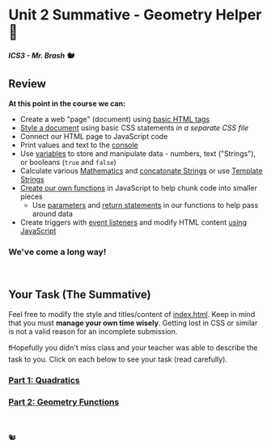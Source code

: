 # Unit 2 Summative - Geometry Helper 📐

##### ICS3 - Mr. Brash 🐿️


## Review

**At this point in the course we can:**
- Create a web "page" (document) using [basic HTML tags](https://www.w3schools.com/html/html5_syntax.asp)
- [Style a document](https://www.w3schools.com/html/html_css.asp) using basic CSS statements _in a separate CSS file_
- Connect our HTML page to JavaScript code
- Print values and text to the [console](https://www.w3schools.com/jsref/met_console_log.asp)
- Use [variables](https://www.w3schools.com/js/js_let.asp) to store and manipulate data - numbers, text ("Strings"), or booleans (`true` and `false`)
- Calculate various [Mathematics](https://www.w3schools.com/jsref/jsref_obj_math.asp) and [concatonate Strings](https://www.freecodecamp.org/learn/javascript-algorithms-and-data-structures/basic-javascript/concatenating-strings-with-plus-operator) or use [Template Strings](https://www.w3schools.com/js/js_string_templates.asp)
- [Create our own functions](https://www.w3schools.com/js/js_functions.asp) in JavaScript to help chunk code into smaller pieces
    - Use [parameters](https://www.w3schools.com/js/js_function_parameters.asp) and [return statements](https://www.w3schools.com/jsref/jsref_return.asp) in our functions to help pass around data
- Create triggers with [event listeners](https://www.w3schools.com/js/js_htmldom_eventlistener.asp) and modify HTML content [using JavaScript](https://www.w3schools.com/js/js_intro.asp)

### We've come a long way!

<br>

## Your Task (The Summative)

Feel free to modify the style and titles/content of [index.html](./index.html). Keep in mind that you must **manage your own time wisely**. Getting lost in CSS or similar is not a valid reason for an incomplete submission.

❗Hopefully you didn't miss class and your teacher was able to describe the task to you. Click on each below to see your task (read carefully).

### [Part 1: Quadratics](./TASKS/PART1.md)

### [Part 2: Geometry Functions](./TASKS/PART2.md)

<br>
<br>
🐿️
